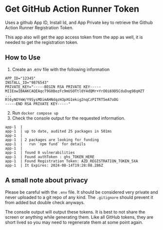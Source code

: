 # Get GitHub Action Runner Token
Uses a github App ID, Install Id, and App Private key to retrieve the Github Action Runner Registration Token.

This app also will get the app access token from the app as well, it is needed to get the registration token.

## How to Use
1. Create an .env file with the following information
```text
APP_ID="12345"
INSTALL_ID="9876543"
PRIVATE_KEY="-----BEGIN RSA PRIVATE KEY-----
MIIEowIBAAKCAQEAqcT9G0BezFc9mUSOTtl0Y4dQMr+YrOOi69D5CduDug98qHZT
...
Rl6yNOYmW/Y9SysMDimAHNdqzH3pXG1ekig2nqCzPITRT5eA7oDG
-----END RSA PRIVATE KEY-----"
```
2. Run `docker compose up`
3. Check the console output for the requested information.
```text
app-1  |
app-1  | up to date, audited 25 packages in 501ms
app-1  |                                                                                                                                              
app-1  | 2 packages are looking for funding                                                                                                           
app-1  |   run `npm fund` for details                                                                                                                 
app-1  | 
app-1  | found 0 vulnerabilities                                                                                                                      
app-1  | Found authToken : ghs_TOKEN_HERE                                                                               
app-1  | Found Registration Token: AZD_REGISTRATION_TOKEN_5XA
app-1  | It Expires: 2024-08-14T19:28:08.286Z
```

## A small note about privacy
Please be careful with the `.env` file.  It should be considered very private and never uploaded to a git repo of any kind.  The `.gitignore` should prevent it from added but double check anyways.

The console output will output these tokens.  It is best to not share the screen or anything while generating them.  Like all GitHub tokens, they are short lived so you may need to regenerate them at some point again.